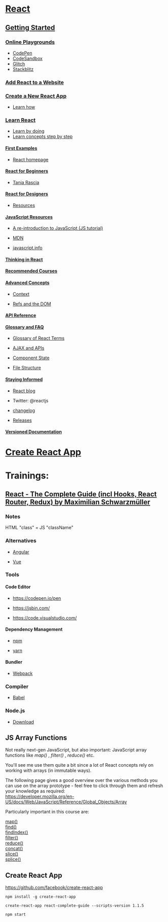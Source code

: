 # [React](https://reactjs.org/)

## [Getting Started](https://reactjs.org/docs/getting-started.html)

### [Online Playgrounds](https://reactjs.org/docs/getting-started.html#online-playgrounds)

- [CodePen](https://codepen.io/pen?&editable=true&editors=0010)
- [CodeSandbox](https://codesandbox.io/s/new)
- [Glitch](https://glitch.com/edit/#!/festive-emphasized-turtle)
- [Stackblitz](https://stackblitz.com/edit/react-2kmx6s)

### [Add React to a Website](https://reactjs.org/docs/getting-started.html#add-react-to-a-website)

### [Create a New React App](https://reactjs.org/docs/getting-started.html#create-a-new-react-app)

- [Learn how](https://reactjs.org/docs/create-a-new-react-app.html)

### [Learn React](https://reactjs.org/docs/getting-started.html#learn-react)

- [Learn by doing](https://reactjs.org/tutorial/tutorial.html)
- [Learn concepts step by step](https://reactjs.org/docs/hello-world.html)

#### [First Examples](https://reactjs.org/docs/getting-started.html#first-examples)

- [React homepage](https://reactjs.org/)

#### [React for Beginners](https://reactjs.org/docs/getting-started.html#react-for-beginners)

- [Tania Rascia](https://www.taniarascia.com/getting-started-with-react/)

#### [React for Designers](https://reactjs.org/docs/getting-started.html#react-for-designers)

- [Resources](https://reactfordesigners.com/)

#### [JavaScript Resources](https://reactjs.org/docs/getting-started.html#javascript-resources)

- [A re-introduction to JavaScript (JS tutorial)](https://developer.mozilla.org/en-US/docs/Web/JavaScript/A_re-introduction_to_JavaScript)

- [MDN](https://developer.mozilla.org/en-US/docs/Web/JavaScript)

- [javascript.info](https://javascript.info/)

#### [Thinking in React](https://reactjs.org/docs/thinking-in-react.html)

#### [Recommended Courses](https://reactjs.org/community/courses.html)

#### [Advanced Concepts](https://reactjs.org/docs/getting-started.html#advanced-concepts)

- [Context](https://reactjs.org/docs/context.html)

- [Refs and the DOM](https://reactjs.org/docs/refs-and-the-dom.html)

#### [API Reference](https://reactjs.org/docs/react-component.html)

#### [Glossary and FAQ](https://reactjs.org/docs/getting-started.html#glossary-and-faq)

- [Glossary of React Terms](https://reactjs.org/docs/glossary.html)

- [AJAX and APIs](https://reactjs.org/docs/faq-ajax.html)

- [Component State](https://reactjs.org/docs/faq-state.html)

- [File Structure](https://reactjs.org/docs/faq-structure.html)

#### [Staying Informed](https://reactjs.org/docs/getting-started.html#staying-informed)

- [React blog](https://reactjs.org/blog/2020/02/26/react-v16.13.0.html)

- Twitter: @reactjs

- [changelog](https://github.com/facebook/react/blob/master/CHANGELOG.md)

- [Releases](https://github.com/facebook/react/releases)

#### [Versioned Documentation](https://reactjs.org/versions/)

# [Create React App](https://create-react-app.dev/)

# Trainings:

## [React - The Complete Guide (incl Hooks, React Router, Redux) by Maximilian Schwarzmüller](https://www.udemy.com/course/react-the-complete-guide-incl-redux/)

### **Notes**

HTML "class" = JS "className"

### **Alternatives**

- [Angular](https://angular.io/)

- [Vue](https://vuejs.org/)

### **Tools**

#### Code Editor

- https://codepen.io/pen

- https://jsbin.com/

- https://code.visualstudio.com/

#### Dependency Management

- [npm](https://www.npmjs.com/)

- [yarn](https://yarnpkg.com/)

#### Bundler

- [Webpack]()

### Compiler

- [Babel]()

### Node.js

- [Download](https://nodejs.org/en/download/)

## **JS Array Functions**

Not really next-gen JavaScript, but also important: 
JavaScript array functions like *map()* , *filter()* , *reduce()*  etc.

You'll see me use them quite a bit since a lot of React concepts rely on working with arrays (in immutable ways).

The following page gives a good overview over the various methods 
you can use on the array prototype - feel free to click through them and refresh your knowledge
 as required:  
 https://developer.mozilla.org/en-US/docs/Web/JavaScript/Reference/Global_Objects/Array

Particularly important in this course are:

[map()        ](https://developer.mozilla.org/en-US/docs/Web/JavaScript/Reference/Global_Objects/Array/map)  
[find()       ](https://developer.mozilla.org/en-US/docs/Web/JavaScript/Reference/Global_Objects/Array/find)  
[findIndex()  ](https://developer.mozilla.org/en-US/docs/Web/JavaScript/Reference/Global_Objects/Array/findIndex)  
[filter()     ](https://developer.mozilla.org/en-US/docs/Web/JavaScript/Reference/Global_Objects/Array/filter)  
[reduce()     ](https://developer.mozilla.org/en-US/docs/Web/JavaScript/Reference/Global_Objects/Array/Reduce?v=b)  
[concat()     ](https://developer.mozilla.org/en-US/docs/Web/JavaScript/Reference/Global_Objects/Array/concat?v=b)  
[slice()      ](https://developer.mozilla.org/en-US/docs/Web/JavaScript/Reference/Global_Objects/Array/slice)  
[splice()     ](https://developer.mozilla.org/en-US/docs/Web/JavaScript/Reference/Global_Objects/Array/splice)  

##  Create React App

https://github.com/facebook/create-react-app

```
npm install -g create-react-app
```

```
create-react-app react-complete-guide --scripts-version 1.1.5

```

```
npm start

```
